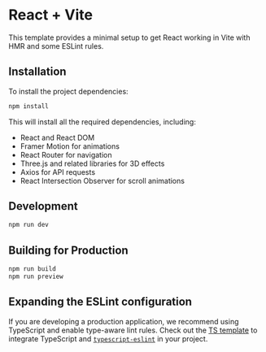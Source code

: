 # React + Vite

This template provides a minimal setup to get React working in Vite with HMR and some ESLint rules.

## Installation

To install the project dependencies:

```bash
npm install
```

This will install all the required dependencies, including:
- React and React DOM
- Framer Motion for animations
- React Router for navigation
- Three.js and related libraries for 3D effects
- Axios for API requests
- React Intersection Observer for scroll animations

## Development

```bash
npm run dev
```

## Building for Production

```bash
npm run build
npm run preview
```

## Expanding the ESLint configuration

If you are developing a production application, we recommend using TypeScript and enable type-aware lint rules. Check out the [TS template](https://github.com/vitejs/vite/tree/main/packages/create-vite/template-react-ts) to integrate TypeScript and [`typescript-eslint`](https://typescript-eslint.io) in your project.
